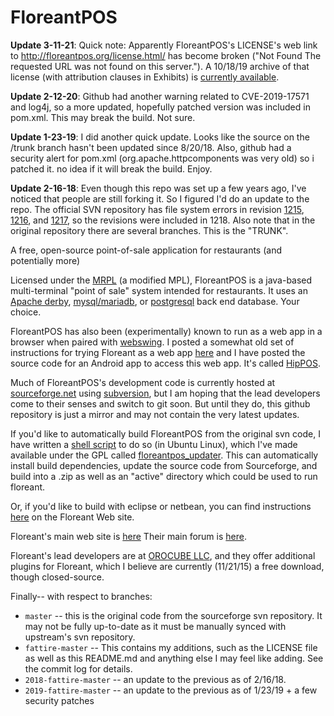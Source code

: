 # FloreantPOS

**Update 3-11-21**:  Quick note:  Apparently FloreantPOS's LICENSE's web link to http://floreantpos.org/license.html/ has become broken ("Not Found The requested URL was not found on this server.").  A 10/18/19 archive of that license (with attribution clauses in Exhibits) is [currently available](http://web.archive.org/web/20191018191240/http://floreantpos.org:80/license.html/).

**Update 2-12-20**:  Github had another warning related to CVE-2019-17571 and log4j, so a more updated, hopefully patched version was included in pom.xml.  This may break the build.  Not sure.

**Update 1-23-19**:  I did another quick update.  Looks like the source on the /trunk branch hasn't been updated since 8/20/18.  Also, github had a security alert
for pom.xml (org.apache.httpcomponents was very old) so i patched it.  no idea if it will break the build.  Enjoy.

**Update 2-16-18**:  Even though this repo was set up a few years ago, I've noticed that people are still forking it.  So I figured I'd do an update to the repo.  The official SVN repository has file system errors in revision [1215](https://sourceforge.net/p/floreantpos/code/1215), [1216](https://sourceforge.net/p/floreantpos/code/1216), and [1217](https://sourceforge.net/p/floreantpos/code/1216),
 so the revisions were included in 1218.  Also note that in the original repository there are several branches.  This is the "TRUNK".

A free, open-source point-of-sale application for restaurants (and potentially more)

Licensed under the [MRPL](http://www.floreantpos.org/license.html) (a modified MPL), FloreantPOS is a
java-based multi-terminal "point of sale" system intended for restaurants.  It uses an [Apache derby](https://db.apache.org/derby/),
[mysql/mariadb](https://mariadb.org/), or [postgresql](https://postgresql.org) back end database.  Your choice.

FloreantPOS has also been (experimentally) known to run as a web app in a browser when paired with [webswing](http://webswing.org/#!/home).  I posted a somewhat
old set of instructions for trying Floreant as a web app [here](https://fat-tire.github.io/floreantpos.html) and I have posted the source code for an Android app to access this web app.  It's called <a href="https://www.github.com/fat-tire/hippos">HipPOS</a>.

Much of FloreantPOS's development code is currently hosted at [sourceforge.net](http://sourceforge.net/projects/floreantpos/) using [subversion](https://subversion.apache.org/), but I am hoping that the lead developers come to their senses and switch to git soon.  But until they do, this github repository
is just a mirror and may not contain the very latest updates.

If you'd like to automatically build FloreantPOS from the original svn code, I have written a [shell script](https://en.wikipedia.org/wiki/Bash_(Unix_shell)) to do so (in Ubuntu Linux), which
I've made available under the GPL called [floreantpos_updater](https://github.com/fat-tire/floreantpos_updater).  This can automatically install build dependencies, update the source code from Sourceforge, and build into a .zip as well as an "active" directory which could be used to run floreant.

Or, if you'd like to build with eclipse or netbean, you can find instructions [here](http://floreant.org/support/development/#tab-1436629735676-3-1) on the Floreant Web site.

Floreant's main web site is [here](http://floreant.org)
Their main forum is [here](http://forum.floreantpos.org/forumdisplay.php?2-Main-Forum).

Floreant's lead developers are at [OROCUBE LLC](https://orocube.com/), and they offer additional plugins for Floreant, which I believe are currently (11/21/15) a free download, though closed-source.

Finally-- with respect to branches:

* `master` -- this is the original code from the sourceforge svn repository.  It may not be fully up-to-date as it must be manually synced with upstream's svn repository.
* `fattire-master` -- This contains my additions, such as the LICENSE file as well as this README.md and anything else I may feel like adding.  See the commit log for details.
* `2018-fattire-master` -- an update to the previous as of 2/16/18.
* `2019-fattire-master` -- an update to the previous as of 1/23/19 + a few security patches
